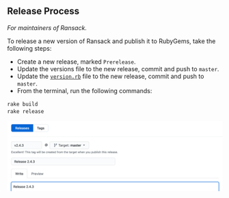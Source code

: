 ## Release Process

*For maintainers of Ransack.*

To release a new version of Ransack and publish it to RubyGems, take the following steps:

- Create a new release, marked `Prerelease`.
- Update the versions file to the new release, commit and push to `master`.
- Update the [`version.rb`](../lib/ransack/version.rb) file to the new release, commit and push to `master`.
- From the terminal, run the following commands:

```bash
rake build
rake release
```

![Create a Release](img/create_release.png)

